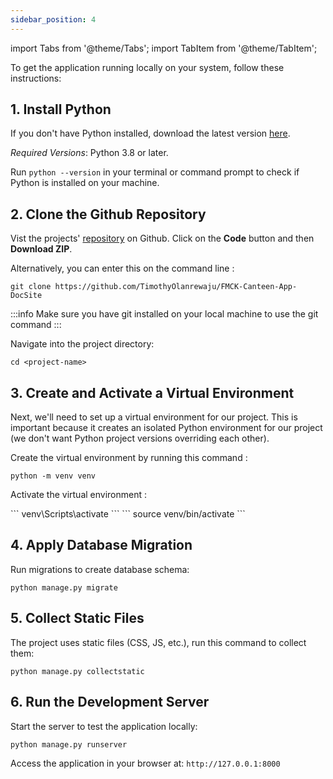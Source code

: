 ```yaml
---
sidebar_position: 4
---
```


import Tabs from '@theme/Tabs';
import TabItem from '@theme/TabItem';

To get the application running locally on your system, follow these instructions:

## 1. Install Python

If you don't have Python installed, download the latest version [here](https://www.python.org/downloads/).

_Required Versions_: Python 3.8 or later.

Run `python --version` in your terminal or command prompt to check if Python is installed on your machine.

## 2. Clone the Github Repository

Vist the projects' [repository](https://github.com/TimothyOlanrewaju/TastyBitesApp) on Github. Click on the **Code** button and then **Download ZIP**.

Alternatively, you can enter this on the command line :

```
git clone https://github.com/TimothyOlanrewaju/FMCK-Canteen-App-DocSite
```

:::info
Make sure you have git installed on your local machine to use the git command
:::

Navigate into the project directory:

```
cd <project-name>
```

## 3. Create and Activate a Virtual Environment

Next, we'll need to set up a virtual environment for our project. This is important because it creates an isolated Python environment for our project (we don't want Python project versions overriding each other).

Create the virtual environment by running this command :

```
python -m venv venv
```

Activate the virtual environment :

<Tabs>
  <TabItem value="windows" label="Windows" default>
    ```
    venv\Scripts\activate
    ```
  </TabItem>
  <TabItem value="mac/linux" label="MacOS/Linux">
    ```
    source venv/bin/activate
    ```
  </TabItem>
</Tabs>

## 4. Apply Database Migration

Run migrations to create database schema:

```
python manage.py migrate
```

## 5. Collect Static Files

The project uses static files (CSS, JS, etc.), run this command to collect them:

```
python manage.py collectstatic
```

## 6. Run the Development Server

Start the server to test the application locally:

```
python manage.py runserver
```

Access the application in your browser at: `http://127.0.0.1:8000`

